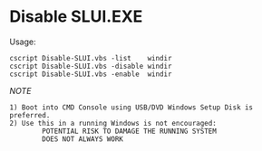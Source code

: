 # Disable SLUI.EXE

Usage:

    cscript Disable-SLUI.vbs -list    windir
    cscript Disable-SLUI.vbs -disable windir
    cscript Disable-SLUI.vbs -enable  windir

*NOTE*

    1) Boot into CMD Console using USB/DVD Windows Setup Disk is preferred.
    2) Use this in a running Windows is not encouraged:
            POTENTIAL RISK TO DAMAGE THE RUNNING SYSTEM
            DOES NOT ALWAYS WORK
